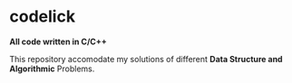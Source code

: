 # codelick
**All code written in C/C++**

This repository accomodate my solutions of different **Data Structure and Algorithmic** Problems.
